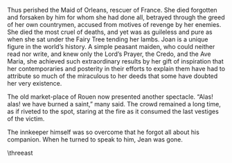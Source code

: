 Thus perished the Maid of Orleans, rescuer of France. She died forgotten
and forsaken by him for whom she had done all, betrayed through the
greed of her own countrymen, accused from motives of revenge by her
enemies. She died the most cruel of deaths, and yet was as guileless and
pure as when she sat under the Fairy Tree tending her lambs. Joan is a
unique figure in the world’s history. A simple peasant maiden, who could
neither read nor write, and knew only the Lord’s Prayer, the Credo, and
the Ave Maria, she achieved such extraordinary results by her gift of
inspiration that her contemporaries and posterity in their efforts to
explain them have had to attribute so much of the miraculous to her
deeds that some have doubted her very existence.

The old market-place of Rouen now presented another spectacle. “Alas!
alas! we have burned a saint,” many said. The crowd remained a long
time, as if riveted to the spot, staring at the fire as it consumed the
last vestiges of the victim.

The innkeeper himself was so overcome that he forgot all about his
companion. When he turned to speak to him, Jean was gone.

\threeast